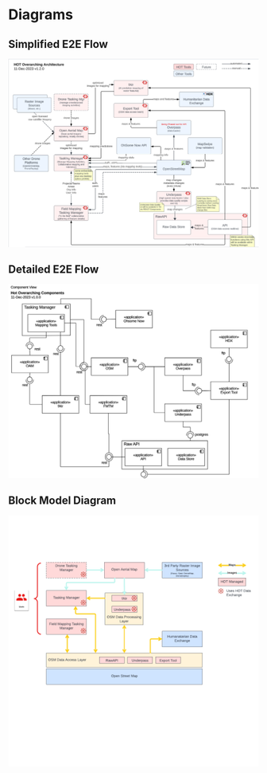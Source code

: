 # Diagrams

## Simplified E2E Flow

![simple-e2e](./images/hot-tool-overview.png)

## Detailed E2E Flow

![detailed-e2e](./images/hot-components-model.png)

## Block Model Diagram

![block-model](./images/hot-tools-block-model.png)
